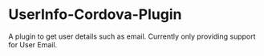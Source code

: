 # UserInfo-Cordova-Plugin
A plugin to get user details such as email. Currently only providing support for User Email.
